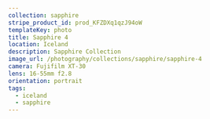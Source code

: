 ```yaml
---
collection: sapphire
stripe_product_id: prod_KFZDXq1qzJ94oW
templateKey: photo
title: Sapphire 4
location: Iceland
description: Sapphire Collection
image_url: /photography/collections/sapphire/sapphire-4
camera: Fujifilm XT-30
lens: 16-55mm f2.8
orientation: portrait
tags:
  - iceland
  - sapphire
---
```

